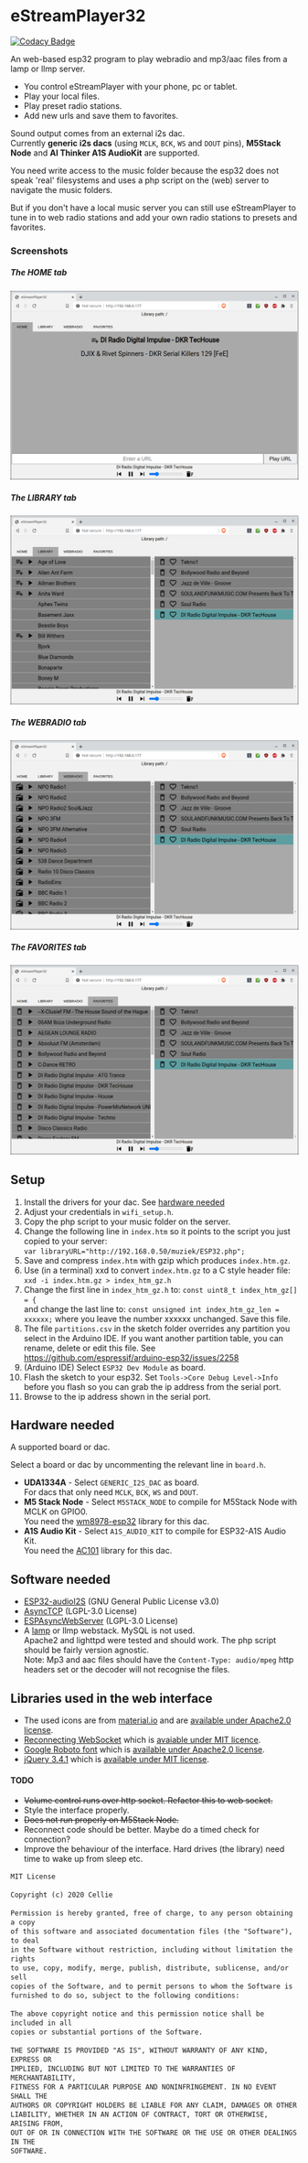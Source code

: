 # eStreamPlayer32

[![Codacy Badge](https://api.codacy.com/project/badge/Grade/09914153dbf84e17bd03149ed945e79c)](https://app.codacy.com/gh/CelliesProjects/eStreamPlayer32?utm_source=github.com&utm_medium=referral&utm_content=CelliesProjects/eStreamPlayer32&utm_campaign=Badge_Grade)

An web-based esp32 program to play webradio and mp3/aac files from a lamp or llmp server.

-  You control eStreamPlayer with your phone, pc or tablet.
-  Play your local files.
-  Play preset radio stations.
-  Add new urls and save them to favorites.

Sound output comes from an external i2s dac.<br>Currently <b>generic i2s dacs</b> (using `MCLK`, `BCK`, `WS` and `DOUT` pins), <b>M5Stack Node</b> and <b>AI Thinker A1S AudioKit</b> are supported.

You need write access to the music folder because the esp32 does not speak 'real' filesystems and uses a php script on the (web) server to navigate the music folders.

But if you don't have a local music server you can still use eStreamPlayer to tune in to web radio stations and add your own radio stations to presets and favorites.

### Screenshots

##### The HOME tab
![home](img/home.png)

##### The LIBRARY tab
![library](img/library.png)

##### The WEBRADIO tab
![webradio](img/webradio.png)

##### The FAVORITES tab
![favorites](img/favorites.png)

## Setup

1.  Install the drivers for your dac. See [hardware needed](#hardware-needed)
2.  Adjust your credentials in `wifi_setup.h`.
3.  Copy the php script to your music folder on the server.
4.  Change the following line in `index.htm` so it points to the script you just copied to your server:
<br>`var libraryURL="http://192.168.0.50/muziek/ESP32.php";`
5.  Save and compress `index.htm` with gzip which produces `index.htm.gz`.
6.  Use (in a terminal) xxd to convert `index.htm.gz` to a C style header file:
<br>`xxd -i index.htm.gz > index_htm_gz.h`
7.  Change the first line in `index_htm_gz.h` to: `const uint8_t index_htm_gz[] = {`
<br>and change the last line to: `const unsigned int index_htm_gz_len = xxxxxx;`
where you leave the number xxxxxx unchanged. Save this file.
8.  The file `partitions.csv` in the sketch folder overrides any partition you select in the Arduino IDE. If you want another partition table, you can rename, delete or edit this file. See https://github.com/espressif/arduino-esp32/issues/2258
9.  (Arduino IDE) Select `ESP32 Dev Module` as board.
10.  Flash the sketch to your esp32. Set `Tools->Core Debug Level->Info` before you flash so you can grab the ip address from the serial port.
11.  Browse to the ip address shown in the serial port.

## Hardware needed

A supported board or dac.

Select a board or dac by uncommenting the relevant line in `board.h`.

-  <b>UDA1334A</b> - Select `GENERIC_I2S_DAC` as board.<br>For dacs that only need `MCLK`, `BCK`, `WS` and `DOUT`.
-  <b>M5 Stack Node</b> - Select `M5STACK_NODE` to compile for M5Stack Node with MCLK on GPIO0.<br>You need the [wm8978-esp32](https://github.com/CelliesProjects/wm8978-esp32) library for this dac.
-  <b>A1S Audio Kit</b> - Select `A1S_AUDIO_KIT` to compile for ESP32-A1S Audio Kit.<br>You need the [AC101](https://github.com/Yveaux/AC101) library for this dac.

## Software needed

-  [ESP32-audioI2S](https://github.com/schreibfaul1/ESP32-audioI2S) (GNU General Public License v3.0)
-  [AsyncTCP](https://github.com/me-no-dev/AsyncTCP) (LGPL-3.0 License)
-  [ESPAsyncWebServer](https://github.com/me-no-dev/ESPAsyncWebServer) (LGPL-3.0 License)
-  A [lamp](https://en.wikipedia.org/wiki/LAMP_%28software_bundle%29) or llmp webstack. MySQL is not used.
<br>Apache2 and lighttpd were tested and should work. The php script should be fairly version agnostic.
<br>Note: Mp3 and aac files should have the `Content-Type: audio/mpeg` http headers set or the decoder will not recognise the files.

## Libraries used in the web interface

-  The used icons are from [material.io](https://material.io/tools/icons/?style=baseline) and are [available under Apache2.0 license](https://www.apache.org/licenses/LICENSE-2.0.html).
-  [Reconnecting WebSocket](https://github.com/joewalnes/reconnecting-websocket) which is [avaiable under MIT licence](https://github.com/joewalnes/reconnecting-websocket/blob/master/LICENSE.txt).
-  [Google Roboto font](https://fonts.google.com/specimen/Roboto) which is [available under Apache2.0 license](https://www.apache.org/licenses/LICENSE-2.0.html).
-  [jQuery 3.4.1](https://code.jquery.com/jquery-3.4.1.js) which is [available under MIT license](https://jquery.org/license/).

#### TODO

-  <strike>Volume control runs over http socket. Refactor this to web socket.</strike>
-  Style the interface properly.
-  <strike>Does not run properly on M5Stack Node.</strike>
-  Reconnect code should be better. Maybe do a timed check for connection?
-  Improve the behaviour of the interface. Hard drives (the library) need time to wake up from sleep etc.


````
MIT License

Copyright (c) 2020 Cellie

Permission is hereby granted, free of charge, to any person obtaining a copy
of this software and associated documentation files (the "Software"), to deal
in the Software without restriction, including without limitation the rights
to use, copy, modify, merge, publish, distribute, sublicense, and/or sell
copies of the Software, and to permit persons to whom the Software is
furnished to do so, subject to the following conditions:

The above copyright notice and this permission notice shall be included in all
copies or substantial portions of the Software.

THE SOFTWARE IS PROVIDED "AS IS", WITHOUT WARRANTY OF ANY KIND, EXPRESS OR
IMPLIED, INCLUDING BUT NOT LIMITED TO THE WARRANTIES OF MERCHANTABILITY,
FITNESS FOR A PARTICULAR PURPOSE AND NONINFRINGEMENT. IN NO EVENT SHALL THE
AUTHORS OR COPYRIGHT HOLDERS BE LIABLE FOR ANY CLAIM, DAMAGES OR OTHER
LIABILITY, WHETHER IN AN ACTION OF CONTRACT, TORT OR OTHERWISE, ARISING FROM,
OUT OF OR IN CONNECTION WITH THE SOFTWARE OR THE USE OR OTHER DEALINGS IN THE
SOFTWARE.
````
